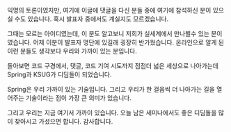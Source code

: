 익명의 토론이였지만, 여기에 이글에 댓글을 다신 분들 중에 여기에 참석하신 분이 있으실 수도 있습니다. 혹시 발표자 중에서도 계실지도 모르겠습니다.


그때는 모르는 아이디였는데, 이 분도 알고보니 저희가 실세계에서 만나뵐수 있는 분이였습니다. 어제 이분이 발표자 명단에 있길래 굉장히 반가웠습니다. 
온라인으로 알게 된 이런 분들도 생각보다 우리와 가까이 있는 분입니다.

돌아보면 코드 구경에서, 댓글, 코드 기여 시도까지 점점더 넓은 세상으로 나아가는데 Spring과 KSUG가 디딤돌이 되었습니다.

Spring은 우리 가까이 있는 기술입니다. 그리고 우리가 한 걸음씩 더 나아가는 길을 열어주는 기술이라는 점이 가장 큰 의미가 있습니다.

그리고 우리는 지금 여기서 가까이 있습니다. 오늘 남은 세미나에서도 좋은 디딤돌을 많이 찾아시고 가셨으면 합니다. 감사합니다.


